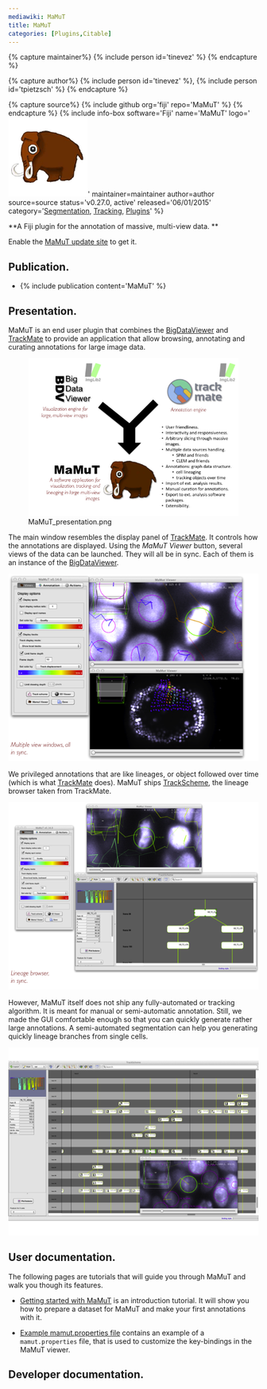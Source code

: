 ```yaml
---
mediawiki: MaMuT
title: MaMuT
categories: [Plugins,Citable]
---
```



{% capture maintainer%}
{% include person id='tinevez' %}
{% endcapture %}

{% capture author%}
{% include person id='tinevez' %}, {% include person id='tpietzsch' %}
{% endcapture %}

{% capture source%}
{% include github org='fiji' repo='MaMuT' %}
{% endcapture %}
{% include info-box software='Fiji' name='MaMuT' logo='<img src="/media/icons/mamut.png" title="fig:MaMuT_logo-256x256.png" width="160" alt="MaMuT_logo-256x256.png" />' maintainer=maintainer author=author source=source status='v0.27.0, active' released='06/01/2015' category='[Segmentation](/plugin-index#segmentation), [Tracking](/plugin-index#tracking), [Plugins](/plugin-index)' %}

**A Fiji plugin for the annotation of massive, multi-view data. **

Enable the [MaMuT update site](http://sites.imagej.net/MaMuT/) to get it.

## Publication.

-   {% include publication content='MaMuT' %}

## Presentation.

MaMuT is an end user plugin that combines the [BigDataViewer](/plugins/bdv) and [TrackMate](/plugins/trackmate) to provide an application that allow browsing, annotating and curating annotations for large image data.

<figure><img src="/media/plugins/mamut/mamut-presentation.png" title="MaMuT_presentation.png" width="600" alt="MaMuT_presentation.png" /><figcaption aria-hidden="true">MaMuT_presentation.png</figcaption></figure>

The main window resembles the display panel of [TrackMate](/plugins/trackmate). It controls how the annotations are displayed. Using the *MaMuT Viewer* button, several views of the data can be launched. They will all be in sync. Each of them is an instance of the [BigDataViewer](/plugins/bdv).

![](/media/plugins/mamut/mamut-windowsinsync.png)

We privileged annotations that are like lineages, or object followed over time (which is what [TrackMate](/plugins/trackmate) does). MaMuT ships [TrackScheme](/plugins/trackmate/trackscheme), the lineage browser taken from TrackMate.

![](/media/plugins/mamut/mamut-withtrackscheme.png)

However, MaMuT itself does not ship any fully-automated or tracking algorithm. It is meant for manual or semi-automatic annotation. Still, we made the GUI comfortable enough so that you can quickly generate rather large annotations. A semi-automated segmentation can help you generating quickly lineage branches from single cells.

![](/media/plugins/mamut/mamut-largeannotationsquickly.png)

## User documentation.

The following pages are tutorials that will guide you through MaMuT and walk you though its features.

-   [Getting started with MaMuT](/plugins/mamut/getting-started) is an introduction tutorial. It will show you how to prepare a dataset for MaMuT and make your first annotations with it.

<!-- -->

-   [Example mamut.properties file](/plugins/mamut/example-properties-file) contains an example of a `mamut.properties` file, that is used to customize the key-bindings in the MaMuT viewer.

## Developer documentation.

 
